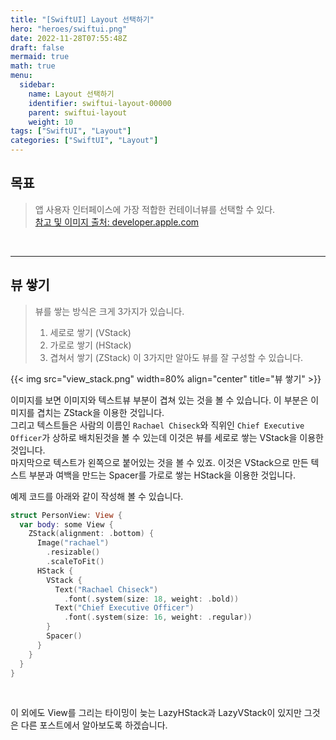 ```yaml
---
title: "[SwiftUI] Layout 선택하기"
hero: "heroes/swiftui.png"
date: 2022-11-28T07:55:48Z
draft: false
mermaid: true
math: true
menu:
  sidebar:
    name: Layout 선택하기
    identifier: swiftui-layout-00000
    parent: swiftui-layout
    weight: 10
tags: ["SwiftUI", "Layout"]
categories: ["SwiftUI", "Layout"]
---
```



## 목표

> 앱 사용자 인터페이스에 가장 적합한 컨테이너뷰를 선택할 수 있다.\
> [참고 및 이미지 출처: developer.apple.com](https://developer.apple.com/documentation/swiftui/picking-container-views-for-your-content)

&nbsp;

----


## 뷰 쌓기

> 뷰를 쌓는 방식은 크게 3가지가 있습니다.
> 1. 세로로 쌓기 (VStack)
> 2. 가로로 쌓기 (HStack)
> 3. 겹쳐서 쌓기 (ZStack)
> 이 3가지만 알아도 뷰를 잘 구성할 수 있습니다.

{{< img src="view_stack.png" width=80% align="center" title="뷰 쌓기" >}}

이미지를 보면 이미지와 텍스트뷰 부분이 겹쳐 있는 것을 볼 수 있습니다. 이 부분은 이미지를 겹치는 ZStack을 이용한 것입니다.\
그리고 텍스트들은 사람의 이름인 `Rachael Chiseck`와 직위인 `Chief Executive Officer`가 상하로 배치된것을 볼 수 있는데 이것은 뷰를 세로로 쌓는 VStack을 이용한것입니다.\
마지막으로 텍스트가 왼쪽으로 붙어있는 것을 볼 수 있죠. 이것은 VStack으로 만든 텍스트 부분과 여백을 만드는 Spacer를 가로로 쌓는 HStack을 이용한 것입니다.

예제 코드를 아래와 같이 작성해 볼 수 있습니다.
```swift
struct PersonView: View {
  var body: some View {
    ZStack(alignment: .bottom) {
      Image("rachael")
        .resizable()
        .scaleToFit()
      HStack {
        VStack {
          Text("Rachael Chiseck")
            .font(.system(size: 18, weight: .bold))
          Text("Chief Executive Officer")
            .font(.system(size: 16, weight: .regular))
        }
        Spacer()
      }
    }
  }
}
```
&nbsp;

이 외에도 View를 그리는 타이밍이 늦는 LazyHStack과 LazyVStack이 있지만 그것은 다른 포스트에서 알아보도록 하겠습니다.